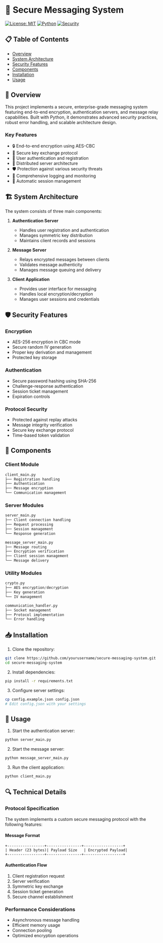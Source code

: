 
# 🔐 Secure Messaging System

[![License: MIT](https://img.shields.io/badge/License-MIT-yellow.svg)](https://opensource.org/licenses/MIT)
[![Python](https://img.shields.io/badge/python-3.8+-blue.svg)](https://www.python.org/downloads/)
[![Security](https://img.shields.io/badge/Security-Encryption-green.svg)]()

## 📋 Table of Contents

- [Overview](#overview)
- [System Architecture](#system-architecture)
- [Security Features](#security-features)
- [Components](#components)
- [Installation](#installation)
- [Usage](#usage)

## 🌟 Overview

This project implements a secure, enterprise-grade messaging system featuring end-to-end encryption, authentication servers, and message relay capabilities. Built with Python, it demonstrates advanced security practices, robust error handling, and scalable architecture design.

### Key Features

- 🔒 End-to-end encryption using AES-CBC
- 🔑 Secure key exchange protocol
- 👤 User authentication and registration
- 📡 Distributed server architecture
- 🛡️ Protection against various security threats
- 📝 Comprehensive logging and monitoring
- 🔄 Automatic session management

## 🏗️ System Architecture

The system consists of three main components:

1. **Authentication Server**
   - Handles user registration and authentication
   - Manages symmetric key distribution
   - Maintains client records and sessions

2. **Message Server**
   - Relays encrypted messages between clients
   - Validates message authenticity
   - Manages message queuing and delivery

3. **Client Application**
   - Provides user interface for messaging
   - Handles local encryption/decryption
   - Manages user sessions and credentials

## 🛡️ Security Features

### Encryption
- AES-256 encryption in CBC mode
- Secure random IV generation
- Proper key derivation and management
- Protected key storage

### Authentication
- Secure password hashing using SHA-256
- Challenge-response authentication
- Session ticket management
- Expiration controls

### Protocol Security
- Protected against replay attacks
- Message integrity verification
- Secure key exchange protocol
- Time-based token validation

## 🔧 Components

### Client Module
```python
client_main.py
├── Registration handling
├── Authentication
├── Message encryption
└── Communication management
```

### Server Modules
```python
server_main.py
├── Client connection handling
├── Request processing
├── Session management
└── Response generation

message_server_main.py
├── Message routing
├── Encryption verification
├── Client session management
└── Message delivery
```

### Utility Modules
```python
crypto.py
├── AES encryption/decryption
├── Key generation
└── IV management

communication_handler.py
├── Socket management
├── Protocol implementation
└── Error handling
```

## 📥 Installation

1. Clone the repository:
```bash
git clone https://github.com/yourusername/secure-messaging-system.git
cd secure-messaging-system
```

2. Install dependencies:
```bash
pip install -r requirements.txt
```

3. Configure server settings:
```bash
cp config.example.json config.json
# Edit config.json with your settings
```

## 🚀 Usage

1. Start the authentication server:
```bash
python server_main.py
```

2. Start the message server:
```bash
python message_server_main.py
```

3. Run the client application:
```bash
python client_main.py
```

## 🔍 Technical Details

### Protocol Specification

The system implements a custom secure messaging protocol with the following features:

#### Message Format
```
+-----------------+----------------+------------------+
| Header (23 bytes)| Payload Size   | Encrypted Payload|
+-----------------+----------------+------------------+
```

#### Authentication Flow
1. Client registration request
2. Server verification
3. Symmetric key exchange
4. Session ticket generation
5. Secure channel establishment

### Performance Considerations

- Asynchronous message handling
- Efficient memory usage
- Connection pooling
- Optimized encryption operations
